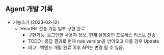 ## Agent 개발 기록

- 기능추가 (2023-02-12)
  - HeartBit 전송 기능 일부 구현 완료
    - 구현기능: 로그인한 사용자 정보, 현재 실행중인 프로세스 리스트 전송
    - TODO : 응답 결과로 현재 rule version을 받아오고 다를 경우 Update 
    - 비고 : 백엔드 개발 완료 이후 API는 변경 될 수 있음.
